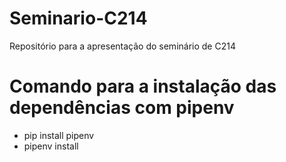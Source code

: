 # Seminario-C214
Repositório para a apresentação do seminário de C214

# Comando para a instalação das dependências com pipenv
- pip install pipenv
- pipenv install


